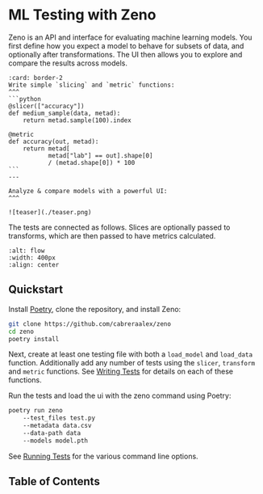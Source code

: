 # ML Testing with Zeno

Zeno is an API and interface for evaluating machine learning models.
You first define how you expect a model to behave for subsets of data, and optionally after transformations.
The UI then allows you to explore and compare the results across models.

````{panels}
:card: border-2
Write simple `slicing` and `metric` functions:
^^^
```python
@slicer(["accuracy"])
def medium_sample(data, metad):
    return metad.sample(100).index

@metric
def accuracy(out, metad):
    return metad[
           metad["lab"] == out].shape[0]
           / (metad.shape[0]) * 100
```
---

Analyze & compare models with a powerful UI:
^^^

![teaser](./teaser.png)

````

The tests are connected as follows. Slices are optionally passed to transforms, which are then passed to have metrics calculated.

```{image} flow.png
:alt: flow
:width: 400px
:align: center
```

## Quickstart

Install [Poetry](https://python-poetry.org/), clone the repository, and install Zeno:

```bash
git clone https://github.com/cabreraalex/zeno
cd zeno
poetry install
```

Next, create at least one testing file with both a `load_model` and `load_data` function.
Additionally add any number of tests using the `slicer`, `transform` and `metric` functions.
See [Writing Tests](writing_tests) for details on each of these functions.

Run the tests and load the ui with the zeno command using Poetry:

```bash
poetry run zeno
    --test_files test.py
    --metadata data.csv
    --data-path data
    --models model.pth
```

See [Running Tests](api) for the various command line options.

## Table of Contents

```{tableofcontents}

```
